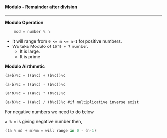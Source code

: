 #### Modulo - Remainder after division
---

**Modulo Operation**

```javascript
    mod = number % n
```
- It will range from `0 <= m <= n-1` for positive numbers.
- We take Modulo of `10^9 + 7` number.
  -  It is large.
  -  It is prime

**Modulo Airthmetic**
```javascript
(a+b)%c = ((a%c) + (b%c))%c
```
```javascript
(a-b)%c = ((a%c) - (b%c))%c
```
```javascript
(a*b)%c = ((a%c) * (b%c))%c
```
```javascript
(a/b)%c = ((a%c) / (b%c))%c #if multiplicative inverse exist
```

For negative numbers we need to do below 

`a % m` is giving negative number
then,

```javascript
((a % m) + m)%m = will range in 0 - (n-1)
```

